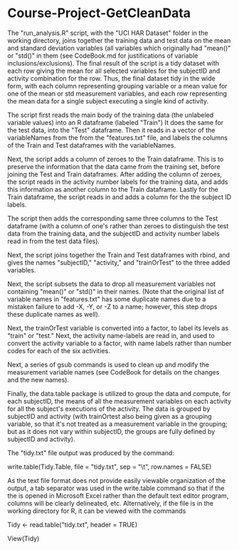 # Course-Project-GetCleanData

The "run_analysis.R" script, with the "UCI HAR Dataset" folder in the working directory, joins together the training data and test data on the mean and standard deviation variables (all variables which originally had "mean()" or "std()" in them (see CodeBook.md for justifications of variable inclusions/exclusions). The final result of the script is a tidy dataset with each row giving the mean for all selected variables for the subjectID and activity combination for the row. Thus, the final dataset tidy in the wide form, with each column representing grouping variable or a mean value for one of the mean or std measurement variables, and each row representing the mean data for a single subject executing a single kind of activity.

The script first reads the main body of the training data (the unlabeled variable values) into an R dataframe (labeled "Train") It does the same for the test data, into the "Test" dataframe. Then it reads in a vector of the variableNames from the from the "features.txt" file, and labels the columns of the Train and Test dataframes with the variableNames.

Next, the script adds a column of zeroes to the Train dataframe. This is to preserve the information that the data came from the training set, before joining the Test and Train dataframes. After adding the column of zeroes, the script reads in the activity number labels for the training data, and adds this information as another column to the Train dataframe. Lastly for the Train dataframe, the script reads in and adds a column for the the subject ID labels.

The script then adds the corresponding same three columns to the Test dataframe (with a column of one's rather than zeroes to distinguish the test data from the training data, and the subjectID and activity number labels read in from the test data files).

Next, the script joins together the Train and Test dataframes with rbind, and gives the names "subjectID," "activity," and "trainOrTest" to the three added variables. 

Next, the script subsets the data to drop all measurement variables not containing "mean()" or "std()" in their names. (Note that the original list of variable names in "features.txt" has some duplicate names due to a mistaken failure to add -X, -Y, or -Z to a name; however, this step drops these duplicate names as well).

Next, the trainOrTest variable is converted into a factor, to label its levels as "train" or "test." Next, the activity name-labels are read in, and used to convert the activity variable to a factor, with name labels rather than number codes for each of the six activities.

Next, a series of gsub commands is used to clean up and modify the measurement variable names (see CodeBook for details on the changes and the new names).

Finally, the data.table package is utilized to group the data and compute, for each subjectID, the means of all the measurement variables on each activity for all the subject's executions of the activity. The data is grouped by subjectID and activity (with trainOrtest also being given as a grouping variable, so that it's not treated as a measurement variable in the grouping; but as it does not vary within subjectID, the groups are fully defined by subjectID and activity).

The "tidy.txt" file output was produced by the command:

write.table(Tidy.Table, file = "tidy.txt",  sep = "\t", row.names = FALSE)

As the text file format does not provide easily viewable organization of the output, a tab separator was used in the write.table command so that if the the  is opened in Microsoft Excel rather than the default text editor program, columns will be clearly delineated, etc. Alternatively, if the file is in the working directory for R, it can be viewed with the commands

Tidy <- read.table("tidy.txt", header = TRUE)

View(Tidy)

